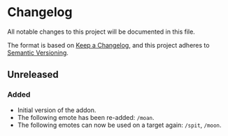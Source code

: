# Changelog
All notable changes to this project will be documented in this file.

The format is based on [Keep a Changelog](https://keepachangelog.com/en/1.0.0/),
and this project adheres to
[Semantic Versioning](https://semver.org/spec/v2.0.0.html).

## Unreleased
### Added
- Initial version of the addon.
- The following emote has been re-added: `/moan`.
- The following emotes can now be used on a target again: `/spit`, `/moon`.
